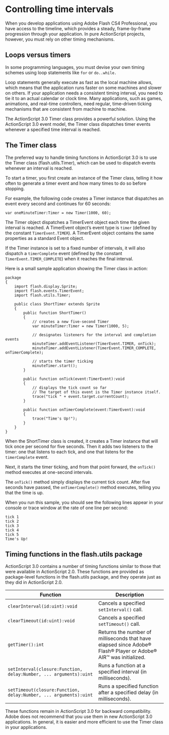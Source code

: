 # Controlling time intervals

<div>

When you develop applications using Adobe Flash CS4 Professional, you
have access to the timeline, which provides a steady, frame-by-frame
progression through your application. In pure ActionScript projects,
however, you must rely on other timing mechanisms.

</div>

<div>

## Loops versus timers

<div>

In some programming languages, you must devise your own timing schemes
using loop statements like `for` or
`do..while.`

Loop statements generally execute as fast as the local machine allows,
which means that the application runs faster on some machines and slower
on others. If your application needs a consistent timing interval, you
need to tie it to an actual calendar or clock time. Many applications,
such as games, animations, and real-time controllers, need regular,
time-driven ticking mechanisms that are consistent from machine to
machine.

The ActionScript 3.0 Timer class provides a powerful solution. Using the
ActionScript 3.0 event model, the Timer class dispatches timer events
whenever a specified time interval is reached.

</div>

</div>

<div>

## The Timer class

<div>

The preferred way to handle timing functions in ActionScript 3.0 is to
use the Timer class (flash.utils.Timer), which can be used to dispatch
events whenever an interval is reached.

To start a timer, you first create an instance of the Timer class,
telling it how often to generate a timer event and how many times to do
so before stopping.

For example, the following code creates a Timer instance that dispatches
an event every second and continues for 60 seconds:

    var oneMinuteTimer:Timer = new Timer(1000, 60);

The Timer object dispatches a TimerEvent object each time the given
interval is reached. A TimerEvent object’s event type is
`timer` (defined by the constant
`TimerEvent.TIMER`). A TimerEvent object
contains the same properties as a standard Event object.

If the Timer instance is set to a fixed number of intervals, it will
also dispatch a `timerComplete` event
(defined by the constant
`TimerEvent.TIMER_COMPLETE`) when it
reaches the final interval.

Here is a small sample application showing the Timer class in action:

    package
    {
        import flash.display.Sprite;
        import flash.events.TimerEvent;
        import flash.utils.Timer;

        public class ShortTimer extends Sprite
        {
            public function ShortTimer()
            {
                // creates a new five-second Timer
                var minuteTimer:Timer = new Timer(1000, 5);

                // designates listeners for the interval and completion events
                minuteTimer.addEventListener(TimerEvent.TIMER, onTick);
                minuteTimer.addEventListener(TimerEvent.TIMER_COMPLETE, onTimerComplete);

                // starts the timer ticking
                minuteTimer.start();
            }

            public function onTick(event:TimerEvent):void
            {
                // displays the tick count so far
                // The target of this event is the Timer instance itself.
                trace("tick " + event.target.currentCount);
            }

            public function onTimerComplete(event:TimerEvent):void
            {
                trace("Time's Up!");
            }
        }
    }

When the ShortTimer class is created, it creates a Timer instance that
will tick once per second for five seconds. Then it adds two listeners
to the timer: one that listens to each tick, and one that listens for
the `timerComplete` event.

Next, it starts the timer ticking, and from that point forward, the
`onTick()` method executes at one-second
intervals.

The `onTick()` method simply displays the
current tick count. After five seconds have passed, the
`onTimerComplete()` method executes,
telling you that the time is up.

When you run this sample, you should see the following lines appear in
your console or trace window at the rate of one line per second:

    tick 1
    tick 2
    tick 3
    tick 4
    tick 5
    Time's Up!

</div>

</div>

<div>

## Timing functions in the flash.utils package

<div>

ActionScript 3.0 contains a number of timing functions similar to those
that were available in ActionScript 2.0. These functions are provided as
package-level functions in the flash.utils package, and they operate
just as they did in ActionScript 2.0.

<div>

| Function                                                          | Description                                                                                                     |
| ----------------------------------------------------------------- | --------------------------------------------------------------------------------------------------------------- |
| `clearInterval(id:uint):void`                                     | Cancels a specified `setInterval()` call.                                                                       |
| `clearTimeout(id:uint):void`                                      | Cancels a specified `setTimeout()` call.                                                                        |
| `getTimer():int`                                                  | Returns the number of milliseconds that have elapsed since Adobe® Flash® Player or Adobe® AIR™ was initialized. |
| `setInterval(closure:Function, delay:Number, ... arguments):uint` | Runs a function at a specified interval (in milliseconds).                                                      |
| `setTimeout(closure:Function, delay:Number, ... arguments):uint`  | Runs a specified function after a specified delay (in milliseconds).                                            |

</div>

These functions remain in ActionScript 3.0 for backward compatibility.
Adobe does not recommend that you use them in new ActionScript 3.0
applications. In general, it is easier and more efficient to use the
Timer class in your applications.

</div>

</div>
